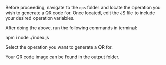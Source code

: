 Before proceeding, navigate to the `ops` folder and locate the operation you wish to generate a QR code for. Once located, edit the JS file to include your desired operation variables.

After doing the above, run the following commands in terminal:

npm i
node ./index.js

Select the operation you want to generate a QR for.

Your QR code image can be found in the output folder.